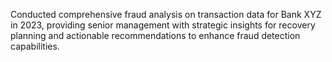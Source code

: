 Conducted comprehensive fraud analysis on transaction data for Bank XYZ in 2023, providing senior management with strategic insights for recovery planning and actionable recommendations to enhance fraud detection capabilities.
